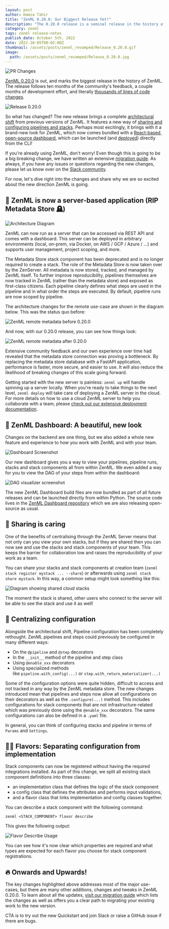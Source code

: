 ```yaml
---
layout: post
author: Hamza Tahir
title: "ZenML 0.20.0: Our Biggest Release Yet!"
description: "The 0.20.0 release is a seminal release in the history of ZenML. Following ten months of continuous feedback and iteration, we bring you a whole new architecture and redesign of ZenML - and a new dashboard to boot! Collaboration among teams has also been taken to a new level in the new version."
category: zenml
tags: zenml release-notes
publish_date: October 5th, 2022
date: 2022-10-05T00:02:00Z
thumbnail: /assets/posts/zenml_revamped/Release_0.20.0.gif
image:
  path: /assets/posts/zenml_revamped/Release_0.20.0.jpg
---
```


![PR Changes](/assets/posts/zenml_revamped/pr_changes.png)

[ZenML 0.20.0](https://github.com/zenml-io/zenml/releases/tag/0.20.0) is out, and marks the biggest release in the history of ZenML. The release follows ten months of the community's feedback, a couple months of development effort, and literally [thousands of lines of code changes](https://github.com/zenml-io/zenml/pull/879).

![Release 0.20.0](/assets/posts/zenml_revamped/Release_0.20.0.gif)

So what has changed? The new release brings a complete [architectural shift](https://docs.zenml.io/getting-started/core-concepts) from previous versions of ZenML. It features a new way of [sharing and configuring pipelines and stacks](https://docs.zenml.io/advanced-guide/pipelines/settings). Perhaps most excitingly, it brings with it a brand-new look for ZenML, which now comes bundled with a [React-based, open-source dashboard](https://github.com/zenml-io/zenml-dashboard), which can be launched (and [deployed](https://docs.zenml.io/getting-started/deploying-zenml)) directly from the CLI!

If you're already using ZenML, don't worry! Even though this is going to be a big breaking change, we have written an extensive [migration guide](https://docs.zenml.io/guidelines/migration-zero-twenty). As always, if you have any issues or questions regarding the new changes, please let us know over on the [Slack community](https://zenml.io/slack-invite).

For now, let's dive right into the changes and share why we are so excited about the new direction ZenML is going.

## 🤖 ZenML is now a server-based application (RIP Metadata Store 🪦)

![Architecture Diagram](/assets/posts/zenml_revamped/architecture_diagram.png)

ZenML can now run as a server that can be accessed via REST API and comes with a dashboard. This server can be deployed in arbitrary environments (local, on-prem, via Docker, on AWS / GCP / Azure / ...) and supports user management, project scoping, and more.

The Metadata Store stack component has been deprecated and is no longer required to create a stack. The role of the Metadata Store is now taken over by the ZenServer. All metadata is now stored, tracked, and managed by ZenML itself. To further improve reproducibility, pipelines themselves are now tracked in ZenML (rather than the metadata store) and exposed as first-class citizens. Each pipeline clearly defines what steps are used in the pipeline and in what order the steps are executed. By default, pipeline runs are now scoped by pipeline.

The architecture changes for the remote use-case are shown in the diagram below. This was the status quo before:

![ZenML remote metadata before 0.20.0](/assets/posts/zenml_revamped/remote-metadata-pre-0.20.png)

And now, with our 0.20.0 release, you can see how things look:

![ZenML remote metadata after 0.20.0](/assets/posts/zenml_revamped/remote-metadata-post-0.20.png)

Extensive community feedback and our own experience over time had revealed that the metadata store connection was proving a bottleneck. By replacing the metadata store database with a FastAPI application, performance is faster, more secure, and easier to use. It will also reduce the likelihood of breaking changes of this scale going forward. 

Getting started with the new server is painless: `zenml up` will handle spinning up a server locally. When you're ready to take things to the next level, `zenml deploy` will take care of deploying a ZenML server in the cloud. For more details on how to use a cloud ZenML server to help you collaborate with a team, please [check out our extensive deployment documentation](https://docs.zenml.io/getting-started/deploying-zenml).

## 🎠 ZenML Dashboard: A beautiful, new look

Changes on the backend are one thing, but we also added a whole new feature and experience to how you work with ZenML and with your team.

![Dashboard Screenshot](/assets/posts/zenml_revamped/pipelines_dashboard.png)

Our new dashboard gives you a way to view your pipelines, pipeline runs, stacks and stack components all from within ZenML. We even added a way for you to view the DAG of your steps from within the dashboard:

![DAG visualizer screenshot](/assets/posts/zenml_revamped/dag-visualizer-screenshot.png)

The new ZenML Dashboard build files are now bundled as part of all future releases and can be launched directly from within Python. The source code lives in the [ZenML Dashboard repository](https://github.com/zenml-io/zenml-dashboard) which we are also releasing open-source as usual.

## 🥰 Sharing is caring

One of the benefits of centralising through the ZenML Server means that not only can you view your own stacks, but if they are shared then you can now see and use the stacks and stack components of your team. This keeps the barrier for collaboration low and raises the reproducibility of your work as a team.

You can share your stacks and stack components at creation team  (`zenml stack register mystack ... --share`) or afterwards using `zenml stack share mystack`. In this way, a common setup might look something like this:

![Diagram showing shared cloud stacks](/assets/posts/zenml_revamped/stacks_shared.png)

The moment the stack is shared, other users who connect to the server will be able to see the stack and use it as well!

## 🎊 Centralizing configuration

Alongside the architectural shift, Pipeline configuration has been completely rethought. ZenML pipelines and steps could previously be configured in many different ways:

- On the `@pipeline` and `@step` decorators
- In the `__init__` method of the pipeline and step class
- Using `@enable_xxx` decorators
- Using specialized methods like `pipeline.with_config(...)` or `step.with_return_materializer(...)`

Some of the configuration options were quite hidden, difficult to access and not tracked in any way by the ZenML metadata store. The new changes introduced mean that pipelines and steps now allow all configurations on their decorators as well as the `.configure(...)` method. This includes configurations for stack components that are not infrastructure-related which was previously done using the `@enable_xxx` decorators. The same configurations can also be defined in a `.yaml` file.

In general, you can think of configuring stacks and pipeline in terms of `Params` and `Settings`.

## 👨‍🍳 Flavors: Separating configuration from implementation

Stack components can now be registered without having the required integrations installed. As part of this change, we split all existing stack component definitions into three classes: 

- an implementation class that defines the logic of the stack component
- a config class that defines the attributes and performs input validations, 
- and a flavor class that links implementation and config classes together.

You can describe a stack component with the following command:

```shell
zenml <STACK_COMPONENT> flavor describe
```

This gives the following output:

![Flavor Describe Usage](/assets/posts/zenml_revamped/flavor_describe.png)

You can see how it's now clear which properties are required and what types are expected for each flavor you choose for stack component registrations.

## 🔥 Onwards and Upwards!

The key changes highlighted above addresses most of the major use-cases, but there are many other additions, changes and tweaks in ZenML 0.20.0. To learn about all the updates, [visit our migration guide](https://docs.zenml.io/guidelines/migration-zero-twenty) which lists the changes as well as offers you a clear path to migrating your existing work to the new version.



CTA is to try out the new Quickstart and join Slack or raise a GitHub issue if
there are bugs.
